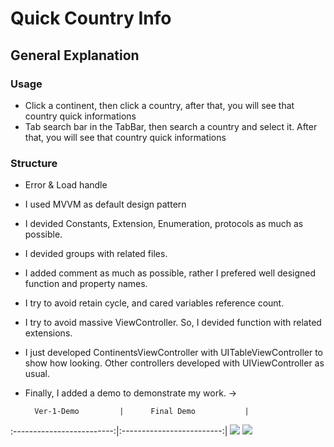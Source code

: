 # Quick Country Info

## General Explanation
### Usage
- Click a continent, then click a country, after that, you will see that country quick informations
- Tab search bar in the TabBar, then search a country and select it. After that, you will see that country quick informations

### Structure
- Error & Load handle
- I used MVVM as default design pattern
- I devided Constants, Extension, Enumeration, protocols as much as possible.
- I devided groups with related files.
- I added comment as much as possible, rather I prefered well designed function and property names.
- I try to avoid retain cycle, and cared variables reference count.
- I try to avoid massive ViewController. So, I devided function with related extensions.
- I just developed ContinentsViewController with UITableViewController to show how looking. Other controllers developed with UIViewController as usual.

- Finally, I added a demo to demonstrate my work. ->

        Ver-1-Demo         |      Final Demo           |
:-------------------------:|:-------------------------:|
![](DemoGifs/Ver-1-Demo.gif) ![](DemoGifs/Final-Demo.gif)
